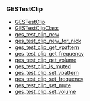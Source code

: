### GESTestClip

* [GESTestClip]()
* [GESTestClipClass]()
* [ges_test_clip_new]()
* [ges_test_clip_new_for_nick]()
* [ges_test_clip_get_vpattern]()
* [ges_test_clip_get_frequency]()
* [ges_test_clip_get_volume]()
* [ges_test_clip_is_muted]()
* [ges_test_clip_set_vpattern]()
* [ges_test_clip_set_frequency]()
* [ges_test_clip_set_mute]()
* [ges_test_clip_set_volume]()
